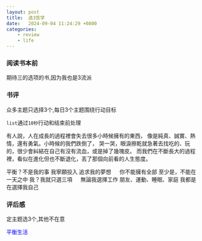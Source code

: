 ```yaml
---
layout: post
title:  选3哲学
date:   2024-09-04 11:24:29 +0800
categories: 
    - review 
    - life
---
```


### 阅读书本前

期待三的选项的书,因为我也是3流派

### 书评

众多主题只选择3个,每日3个主题围绕行动目标

`list`通过`10秒`行动和结束前处理

有人說，人在成長的過程裡會失去很多小時候擁有的東西，
像是純真、誠實、熱情，還有勇氣。小時候的我們跌倒了，
哭一哭，眼淚擦乾就急著去找吃的、玩的，很少會糾結在自己有沒有流血，或是掉了幾塊皮。
而我們在不斷長大的過程裡，看似在進化但也不斷退化，丟了那個向前看的人生態度。

平衡？不是我的事
我寧願投入
追求我的夢想
　
你不能擁有全部
至少是，不能在一天之中
我？我就只選三項
　
無論我選擇工作
朋友、運動、睡眠、家庭
我都是在選擇我自己

### 评后感

定主题选3个,其他不在意

<p style='color:blue'>平衡生活</p>